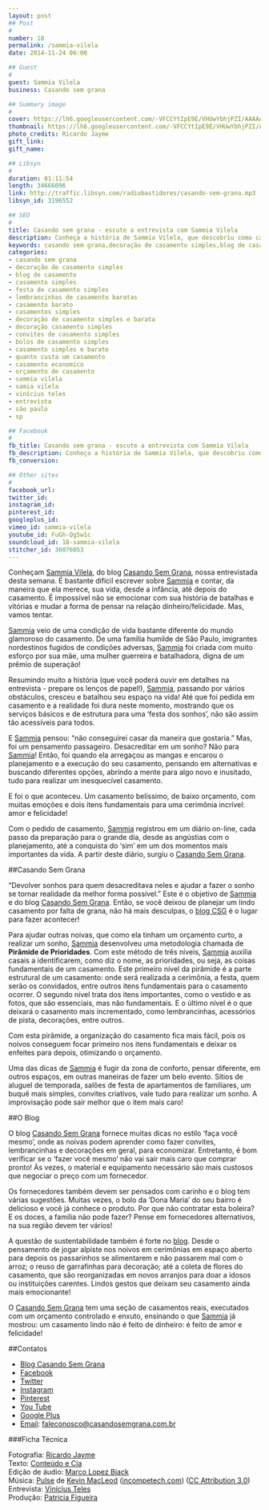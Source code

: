 ```yaml
---
layout: post
## Post
#
number: 18
permalink: /sammia-vilela 
date: 2014-11-24 06:00

## Guest
#
guest: Sammia Vilela
business: Casando sem grana

## Summary image
#
cover: https://lh6.googleusercontent.com/-VFCCYtIpE9E/VHUwYbhjPZI/AAAAAAAABQQ/9GqPVI_Otlg/s800/sammia-vilela-e-thiago.jpg
thumbnail: https://lh6.googleusercontent.com/-VFCCYtIpE9E/VHUwYbhjPZI/AAAAAAAABQQ/9GqPVI_Otlg/s800/sammia-vilela-e-thiago.jpg
photo_credits: Ricardo Jayme
gift_link: 
gift_name: 

## Libsyn
#
duration: 01:11:54
length: 34666096
link: http://traffic.libsyn.com/radiobastidores/casando-sem-grana.mp3
libsyn_id: 3196552

## SEO
#
title: Casando sem grana - escute a entrevista com Sammia Vilela
description: Conheça a história de Sammia Vilela, que descobriu como casar gastando muito pouco e criou um dos mais importantes blogs de casamento do Brasil.
keywords: casando sem grana,decoração de casamento simples,blog de casamento,casamento simples,festa de casamento simples,lembrancinhas de casamento baratas,casamento barato,casamentos simples,decoração de casamento simples e barata,decoração casamento simples,convites de casamento simples,bolos de casamento simples,casamento simples e barato,quanto custa um casamento,casamento economico,orçamento de casamento,sammia vilela,samia vilela,vinícius teles,entrevista,são paulo,sp
categories:
- casando sem grana
- decoração de casamento simples
- blog de casamento
- casamento simples
- festa de casamento simples
- lembrancinhas de casamento baratas
- casamento barato
- casamentos simples
- decoração de casamento simples e barata
- decoração casamento simples
- convites de casamento simples
- bolos de casamento simples
- casamento simples e barato
- quanto custa um casamento
- casamento economico
- orçamento de casamento
- sammia vilela
- samia vilela
- vinícius teles
- entrevista
- são paulo
- sp

## Facebook
#
fb_title: Casando sem grana - escute a entrevista com Sammia Vilela
fb_description: Conheça a história de Sammia Vilela, que descobriu como casar gastando muito pouco e criou um dos mais importantes blogs de casamento do Brasil.
fb_conversion: 

## Other sites
#
facebook_url: 
twitter_id: 
instagram_id: 
pinterest_id: 
googleplus_id: 
vimeo_id: sammia-vilela
youtube_id: FuGh-Qg5w1c
soundcloud_id: 18-sammia-vilela
stitcher_id: 36076053
---
```

Conheçam [Sammia Vilela][sv], do blog [Casando Sem Grana][csg], nossa entrevistada desta semana. É bastante difícil escrever sobre [Sammia][sv] e contar, da maneira que ela merece, sua vida, desde a infância, até depois do casamento. É impossível não se emocionar com sua história de batalhas e vitórias e mudar a forma de pensar na relação dinheiro/felicidade. Mas, vamos tentar.

[Sammia][sv] veio de uma condição de vida bastante diferente do mundo glamoroso do casamento. De uma família humilde de São Paulo, imigrantes nordestinos fugidos de condições adversas, [Sammia][sv] foi criada com muito esforço por sua mãe, uma mulher guerreira e batalhadora, digna de um prêmio de superação!

Resumindo muito a história (que você poderá ouvir em detalhes na entrevista - prepare os lenços de papel!), [Sammia][sv], passando por vários obstáculos, cresceu e batalhou seu espaço na vida! Até que foi pedida em casamento e a realidade foi dura neste momento, mostrando que os serviços básicos e de estrutura para uma ‘festa dos sonhos’, não são assim tão acessíveis para todos.

E [Sammia][sv] pensou: “não conseguirei casar da maneira que gostaria.” Mas, foi um pensamento passageiro. Desacreditar em um sonho? Não para [Sammia][sv]! Então, foi quando ela arregaçou as mangas e encarou o planejamento e a execução do seu casamento, pensando em alternativas e buscando diferentes opções, abrindo a mente para algo novo e inusitado, tudo para realizar um inesquecível casamento.

E foi o que aconteceu. Um casamento belíssimo, de baixo orçamento, com muitas emoções e dois itens fundamentais para uma cerimônia incrível: amor e felicidade! 

Com o pedido de casamento, [Sammia][sv] registrou em um diário on-line, cada passo da preparação para o grande dia, desde as angústias com o planejamento, até a conquista do ‘sim’ em um dos momentos mais importantes da vida. A partir deste diário, surgiu o [Casando Sem Grana][csg].

##Casando Sem Grana

“Devolver sonhos para quem desacreditava neles e ajudar a fazer o sonho se tornar realidade da melhor forma possível.” Este é o objetivo de [Sammia][sv] e do blog [Casando Sem Grana][csg]. Então, se você deixou de planejar um lindo casamento por falta de grana, não há mais desculpas, o [blog CSG][csg] é o lugar para fazer acontecer!

Para ajudar outras noivas, que como ela tinham um orçamento curto, a realizar um sonho, [Sammia][sv] desenvolveu uma metodologia chamada de **Pirâmide de Prioridades**. Com este método de três níveis, [Sammia][sv] auxilia casais a identificarem, como diz o nome, as prioridades, ou seja, as coisas fundamentais de um casamento. Este primeiro nível da pirâmide é a parte estrutural de um casamento: onde será realizada a cerimônia, a festa, quem serão os convidados, entre outros itens fundamentais para o casamento ocorrer. O segundo nível trata dos itens importantes, como o vestido e as fotos, que são essenciais, mas não fundamentais. E o último nível é o que deixará o casamento mais incrementado, como lembrancinhas, acessórios de pista, decorações, entre outros.

Com esta pirâmide, a organização do casamento fica mais fácil, pois os noivos conseguem focar primeiro nos itens fundamentais e deixar os enfeites para depois, otimizando o orçamento.

Uma das dicas de [Sammia][sv] é fugir da zona de conforto, pensar diferente, em outros espaços, em outras maneiras de fazer um belo evento. Sítios de aluguel de temporada, salões de festa de apartamentos de familiares, um buquê mais simples, convites criativos, vale tudo para realizar um sonho. A improvisação pode sair melhor que o item mais caro!

##O Blog

O blog [Casando Sem Grana][csg] fornece muitas dicas no estilo ‘faça você mesmo’, onde as noivas podem aprender como fazer convites, lembrancinhas e decorações em geral, para economizar. Entretanto, é bom verificar se o ‘fazer você mesmo’ não vai sair mais caro que comprar pronto! Às vezes, o material e equipamento necessário são mais custosos que negociar o preço com um fornecedor.

Os fornecedores também devem ser pensados com carinho e o blog tem várias sugestões. Muitas vezes, o bolo da ‘Dona Maria’ do seu bairro é delicioso e você já conhece o produto. Por que não contratar esta boleira? E os doces, a família não pode fazer? Pense em fornecedores alternativos, na sua região devem ter vários!

A questão de sustentabilidade também é forte no [blog][csg]. Desde o pensamento de jogar alpiste nos noivos em cerimônias em espaço aberto para depois os passarinhos se alimentarem e não passarem mal com o arroz; o reuso de garrafinhas para decoração; até a coleta de flores do casamento, que são reorganizadas em novos arranjos para doar a idosos ou instituições carentes. Lindos gestos que deixam seu casamento ainda mais emocionante!

O [Casando Sem Grana][csg] tem uma seção de casamentos reais, executados com um orçamento controlado e enxuto, ensinando o que [Sammia][sv] já mostrou: um casamento lindo não é feito de dinheiro: é feito de amor e felicidade!

##Contatos

* [Blog Casando Sem Grana][csg]  
* [Facebook](https://www.facebook.com/CasandosemGrana)
* [Twitter](https://twitter.com/casandosemgrana)
* [Instagram](http://instagram.com/casandosemgrana)
* [Pinterest](http://www.pinterest.com/casandosemgrana/)
* [You Tube](https://www.youtube.com/user/casandosemgrana)  
* [Google Plus](https://plus.google.com/109096308093675362945)
* [Email][ecsg]: [faleconosco@casandosemgrana.com.br][ecsg]

###Ficha Técnica

Fotografia: [Ricardo Jayme](http://www.ricardojayme.com)  
Texto: [Conteúdo e Cia][cia]  
Edição de áudio: [Marco Lopez Bjack][m]  
Música: [Pulse][pm] de [Kevin MacLeod][pm] ([incompetech.com][pm]) ([CC Attribution 3.0][CCA])  
Entrevista: [Vinícius Teles][v]  
Produção: [Patricia Figueira][pf]

[m]: https://www.facebook.com/MarcoLopezOficial
[v]: http://www.viniciusteles.com.br
[cia]: http://conteudoecia.com.br
[pf]: http://www.patriciafigueira.com.br
[CCA]: http://creativecommons.org/licenses/by/3.0/
[pm]: http://incompetech.com/music/royalty-free/index.html?isrc=USUAN1100102


[sv]: http://www.casandosemgrana.com.br
[csg]: http://www.casandosemgrana.com.br
[ecsg]: mailto:faleconosco@casandosemgrana.com.br